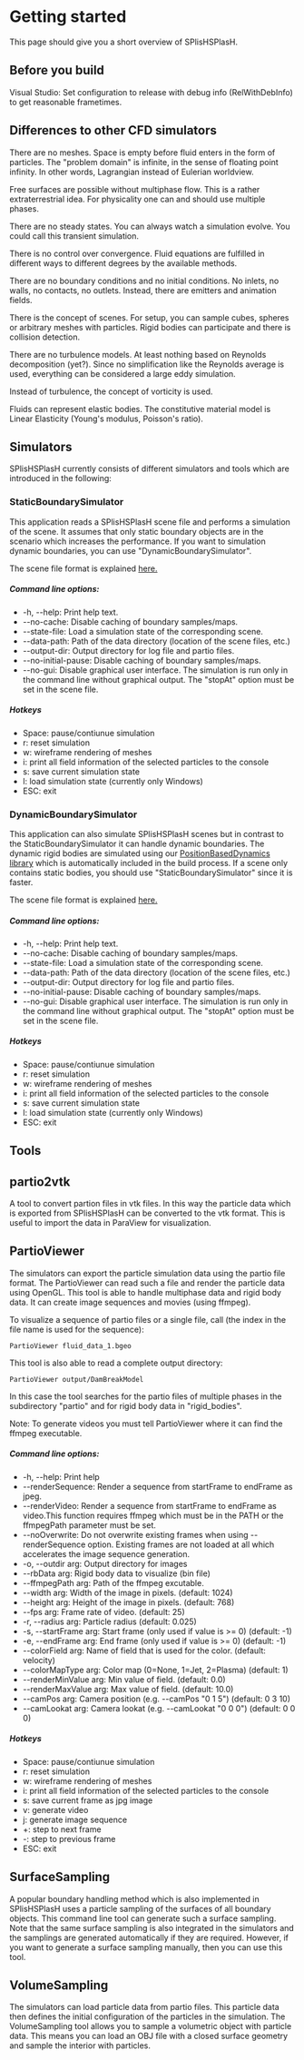 # Getting started

This page should give you a short overview of SPlisHSPlasH.

## Before you build

Visual Studio: Set configuration to release with debug info (RelWithDebInfo) to get reasonable frametimes.

## Differences to other CFD simulators

There are no meshes.
Space is empty before fluid enters in the form of particles.
The "problem domain" is infinite, in the sense of floating point infinity.
In other words, Lagrangian instead of Eulerian worldview.

Free surfaces are possible without multiphase flow.
This is a rather extraterrestrial idea.
For physicality one can and should use multiple phases.

There are no steady states.
You can always watch a simulation evolve.
You could call this transient simulation.

There is no control over convergence.
Fluid equations are fulfilled in different ways to different degrees by the available methods.

There are no boundary conditions and no initial conditions.
No inlets, no walls, no contacts, no outlets.
Instead, there are emitters and animation fields.

There is the concept of scenes.
For setup, you can sample cubes, spheres or arbitrary meshes with particles.
Rigid bodies can participate and there is collision detection.

There are no turbulence models.
At least nothing based on Reynolds decomposition (yet?).
Since no simplification like the Reynolds average is used, everything can be considered a large eddy simulation.

Instead of turbulence, the concept of vorticity is used.

Fluids can represent elastic bodies.
The constitutive material model is Linear Elasticity (Young's modulus, Poisson's ratio).

## Simulators 

SPlisHSPlasH currently consists of different simulators and tools which are introduced in the following:

### StaticBoundarySimulator

This application reads a SPlisHSPlasH scene file and performs a simulation of the scene. It assumes that only static boundary objects are in the scenario which increases the performance. If you want to simulation dynamic boundaries, you can use "DynamicBoundarySimulator". 

The scene file format is explained [here.](file_format.md)

##### Command line options:

* -h, --help: Print help text.
* --no-cache: Disable caching of boundary samples/maps.
* --state-file: Load a simulation state of the corresponding scene.
* --data-path: Path of the data directory (location of the scene files, etc.)
* --output-dir: Output directory for log file and partio files.
* --no-initial-pause: Disable caching of boundary samples/maps.
* --no-gui: Disable graphical user interface. The simulation is run only in the command line without graphical output. The "stopAt" option must be set in the scene file.

##### Hotkeys

* Space: pause/contiunue simulation
* r: reset simulation
* w: wireframe rendering of meshes
* i: print all field information of the selected particles to the console
* s: save current simulation state
* l: load simulation state (currently only Windows)
* ESC: exit

### DynamicBoundarySimulator

This application can also simulate SPlisHSPlasH scenes but in contrast to the StaticBoundarySimulator it can handle dynamic boundaries. The dynamic rigid bodies are simulated using our [PositionBasedDynamics library](https://github.com/InteractiveComputerGraphics/PositionBasedDynamics) which is automatically included in the build process. If a scene only contains static bodies, you should use "StaticBoundarySimulator" since it is faster. 

The scene file format is explained [here.](file_format.md)

##### Command line options:

* -h, --help: Print help text.
* --no-cache: Disable caching of boundary samples/maps.
* --state-file: Load a simulation state of the corresponding scene.
* --data-path: Path of the data directory (location of the scene files, etc.)
* --output-dir: Output directory for log file and partio files.
* --no-initial-pause: Disable caching of boundary samples/maps.
* --no-gui: Disable graphical user interface. The simulation is run only in the command line without graphical output. The "stopAt" option must be set in the scene file.

##### Hotkeys

* Space: pause/contiunue simulation
* r: reset simulation
* w: wireframe rendering of meshes
* i: print all field information of the selected particles to the console
* s: save current simulation state
* l: load simulation state (currently only Windows)
* ESC: exit

## Tools

## partio2vtk

A tool to convert partion files in vtk files. In this way the particle data which is exported from SPlisHSPlasH can be converted to the vtk format. This is useful to import the data in ParaView for visualization.

## PartioViewer

The simulators can export the particle simulation data using the partio file format. The PartioViewer can read such a file and render the particle data using OpenGL. This tool is able to handle multiphase data and rigid body data. It can create image sequences and movies (using ffmpeg).

To visualize a sequence of partio files or a single file, call (the index in the file name is used for the sequence): 
```
PartioViewer fluid_data_1.bgeo
```

This tool is also able to read a complete output directory:
```
PartioViewer output/DamBreakModel
```
In this case the tool searches for the partio files of multiple phases in the subdirectory "partio" and for rigid body data in "rigid_bodies".

Note: To generate videos you must tell PartioViewer where it can find the ffmpeg executable.

##### Command line options:

* -h, --help: Print help
* --renderSequence: Render a sequence from startFrame to endFrame as jpeg.
* --renderVideo: Render a sequence from startFrame to endFrame as video.This function requires ffmpeg which must be in the PATH or the ffmpegPath parameter must be set.
* --noOverwrite: Do not overwrite existing frames when using --renderSequence option. Existing frames are not loaded at all which accelerates the image sequence generation.
* -o, --outdir arg: Output directory for images
* --rbData arg: Rigid body data to visualize (bin file)
* --ffmpegPath arg: Path of the ffmpeg excutable.
* --width arg: Width of the image in pixels. (default: 1024)
* --height arg: Height of the image in pixels. (default: 768)
* --fps arg: Frame rate of video. (default: 25)
* -r, --radius arg: Particle radius (default: 0.025)
* -s, --startFrame arg: Start frame (only used if value is >= 0) (default: -1)
* -e, --endFrame arg: End frame (only used if value is >= 0) (default: -1)
* --colorField arg: Name of field that is used for the color. (default: velocity)
* --colorMapType arg: Color map (0=None, 1=Jet, 2=Plasma) (default: 1)
* --renderMinValue arg: Min value of field. (default: 0.0)
* --renderMaxValue arg: Max value of field. (default: 10.0)
* --camPos arg: Camera position (e.g. --camPos "0 1 5") (default: 0 3 10)
* --camLookat arg: Camera lookat (e.g. --camLookat "0 0 0") (default: 0 0 0)

##### Hotkeys

* Space: pause/contiunue simulation
* r: reset simulation
* w: wireframe rendering of meshes
* i: print all field information of the selected particles to the console
* s: save current frame as jpg image
* v: generate video 
* j: generate image sequence
* +: step to next frame
* -: step to previous frame
* ESC: exit


## SurfaceSampling

A popular boundary handling method which is also implemented in SPlisHSPlasH uses a particle sampling of the surfaces of all boundary objects. This command line tool can generate such a surface sampling. Note that the same surface sampling is also integrated in the simulators and the samplings are generated automatically if they are required. However, if you want to generate a surface sampling manually, then you can use this tool. 

## VolumeSampling

The simulators can load particle data from partio files. This particle data then defines the initial configuration of the particles in the simulation. The VolumeSampling tool allows you to sample a volumetric object with particle data. This means you can load an OBJ file with a closed surface geometry and sample the interior with particles. 
